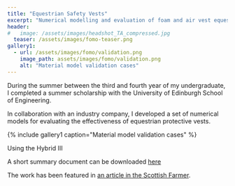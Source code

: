 ```yaml
---
title: "Equestrian Safety Vests"
excerpt: "Numerical modelling and evaluation of foam and air vest equestrian body protectors."
header:
#   image: /assets/images/headshot_TA_compressed.jpg
  teaser: /assets/images/fomo-teaser.png
gallery1:
  - url: /assets/images/fomo/validation.png
    image_path: assets/images/fomo/validation.png
    alt: "Material model validation cases"
---
```


During the summer between the third and fourth year of my undergraduate, I completed a summer scholarship with the University of Edinburgh School of Engineering. 

In collaboration with an industry company, I developed a set of numerical models for evaluating the effectiveness of equestrian protective vests.

{% include gallery1 caption="Material model validation cases" %}

Using the Hybrid III 

A short summary document can be downloaded [here]((https://thomasaston.github.io/assets/images/fomo/fomo-report.pdf))

The work has been featured in [an article in the Scottish Farmer](https://www.thescottishfarmer.co.uk/equine/19028450.scottish-company-takes-hi-tech-approach-rider-protection/).
